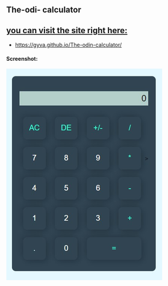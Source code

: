 ## The-odi- calculator

## <u>you can visit the site right here: </u>

* https://gyva.github.io/The-odin-calculator/

#### Screenshot:
![Alt text](./img/calculator.jpg "a title")